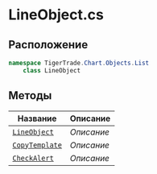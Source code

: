 
# LineObject.cs
## Расположение
```csharp
namespace TigerTrade.Chart.Objects.List  
    class LineObject
```

## Методы
| Название | Описание |
| --- | --- |
| [`LineObject`](./Методы/LineObject.md) | *Описание* |
| [`CopyTemplate`](./Методы/CopyTemplate.md) | *Описание* |
| [`CheckAlert`](./Методы/CheckAlert.md) | *Описание* |
